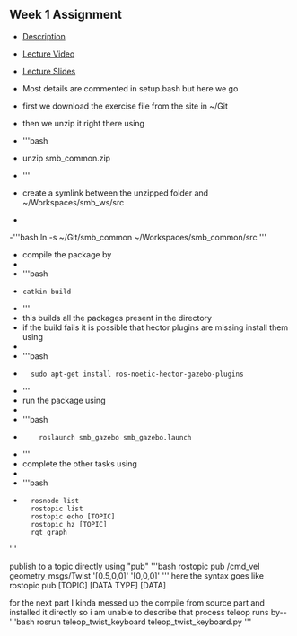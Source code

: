 ## Week 1 Assignment
- <a href="https://ethz.ch/content/dam/ethz/special-interest/mavt/robotics-n-intelligent-systems/rsl-dam/ROS2021/lec1/Exercise%20Session%201.pdf">Description</a>
- <a href="https://www.youtube.com/watch?v=aL7zLnaEdAg">Lecture Video</a>
- <a href="https://ethz.ch/content/dam/ethz/special-interest/mavt/robotics-n-intelligent-systems/rsl-dam/ROS2021/lec1/ROS%20Course%20Slides%20Course%201.pdf">Lecture Slides</a>
- Most details are commented in setup.bash but here we go
- first we download the exercise file from the site in ~/Git 
- then we unzip it right there using


- '''bash
- unzip smb_common.zip
- '''
- create a symlink between the unzipped folder and ~/Workspaces/smb_ws/src 
- 
-'''bash
        ln -s ~/Git/smb_common ~/Workspaces/smb_common/src
 '''
- compile the package by
- 
-  '''bash
-     catkin build
-  '''
-  this builds all the packages present in the directory
-  if the build fails it is possible that hector plugins are missing install them using
-  
-  '''bash
-       sudo apt-get install ros-noetic-hector-gazebo-plugins
-  '''
-  run the package using
-  
-  '''bash
-         roslaunch smb_gazebo smb_gazebo.launch
-  '''
-  complete the other tasks using
-  
-  '''bash
-       rosnode list
        rostopic list
        rostopic echo [TOPIC]
        rostopic hz [TOPIC]
        rqt_graph
'''

   publish to a topic directly using "pub"
   '''bash
         rostopic pub /cmd_vel geometry_msgs/Twist '[0.5,0,0]' '[0,0,0]'
   '''
   here the syntax goes like rostopic pub [TOPIC] [DATA TYPE] [DATA]
   
   
   for the next part I kinda messed up the compile from source part and installed it directly so i am unable to describe that process
   teleop runs by--
   '''bash
                rosrun teleop_twist_keyboard teleop_twist_keyboard.py
   '''
